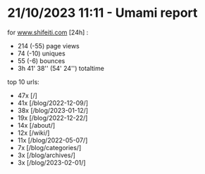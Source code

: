 # 21/10/2023 11:11 - Umami report
for www.shifeiti.com [24h] :

 - 214 (-55) page views
 - 74 (-10) uniques
 - 55 (-6) bounces
 - 3h 41' 38'' (54' 24'') totaltime


top 10 urls:
 - 47x [/]
 - 41x [/blog/2022-12-09/]
 - 38x [/blog/2023-01-12/]
 - 19x [/blog/2022-12-22/]
 - 14x [/about/]
 - 12x [/wiki/]
 - 11x [/blog/2022-05-07/]
 - 7x [/blog/categories/]
 - 3x [/blog/archives/]
 - 3x [/blog/2023-02-01/]


